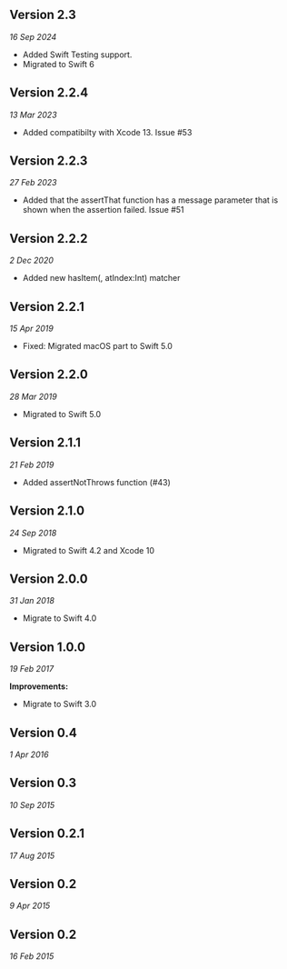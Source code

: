Version 2.3
-----------

_16 Sep 2024_

- Added Swift Testing support.
- Migrated to Swift 6

Version 2.2.4
-------------

_13 Mar 2023_

- Added compatibilty with Xcode 13. Issue #53

Version 2.2.3
-------------
_27 Feb 2023_

- Added that the assertThat function has a message parameter that is shown when the assertion failed. Issue #51

Version 2.2.2
-------------
_2 Dec 2020_

- Added new hasItem(<T>, atIndex:Int) matcher

Version 2.2.1
------------
_15 Apr 2019_

- Fixed: Migrated macOS part to Swift 5.0

Version 2.2.0
------------
_28 Mar 2019_

- Migrated to Swift 5.0


Version 2.1.1
------------
_21 Feb 2019_

- Added assertNotThrows function (#43)

Version 2.1.0
------------
_24 Sep 2018_

- Migrated to Swift 4.2 and Xcode 10

Version 2.0.0
-------------
_31 Jan 2018_

- Migrate to Swift 4.0

Version 1.0.0
-------------
_19 Feb 2017_

**Improvements:**

- Migrate to Swift 3.0

Version 0.4
-------------
_1 Apr 2016_


Version 0.3
-------------
_10 Sep 2015_


Version 0.2.1
-------------
_17 Aug 2015_


Version 0.2
-------------
_9 Apr 2015_


Version 0.2
-------------
_16 Feb 2015_
